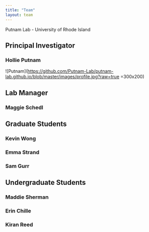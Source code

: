 ```yaml
---
title: "Team"
layout: team
---
```


Putnam Lab - University of Rhode Island

## Principal Investigator 
### Hollie Putnam
![Putnam](https://github.com/Putnam-Lab/putnam-lab.github.io/blob/master/images/profile.jpg?raw=true =300x200)


## Lab Manager 
### Maggie Schedl

## Graduate Students
### Kevin Wong
### Emma Strand
### Sam Gurr

## Undergraduate Students
### Maddie Sherman
### Erin Chille
### Kiran Reed